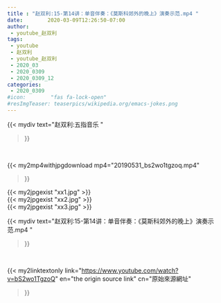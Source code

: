 ```yaml
---
title : "赵双利:15-第14讲：单音伴奏：《莫斯科郊外的晚上》演奏示范.mp4 "
date:        2020-03-09T12:26:50-07:00
author:
 - youtube_赵双利
tags:
 - youtube
 - 赵双利
 - youtube_赵双利
 - 2020_03
 - 2020_0309
 - 2020_0309_12
categories:
 - 2020_0309
#icon:        "fas fa-lock-open"
#resImgTeaser: teaserpics/wikipedia.org/emacs-jokes.png
---
```


{{< mydiv text="赵双利:五指音乐 "
>}}
<br>


{{< my2mp4withjpgdownload mp4="20190531_bs2wo1tgzoq.mp4"
>}}

{{< my2jpgexist "xx1.jpg" >}}<br>
{{< my2jpgexist "xx2.jpg" >}}<br>
{{< my2jpgexist "xx3.jpg" >}}<br>



{{< mydiv text="赵双利:15-第14讲：单音伴奏：《莫斯科郊外的晚上》演奏示范.mp4 "
>}}
<br>

{{< my2linktextonly link="https://www.youtube.com/watch?v=bS2wo1TgzoQ"
en="the origin source link" cn="原始來源網址"
>}}


<br>

